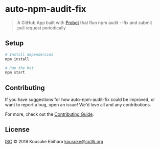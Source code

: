 # auto-npm-audit-fix

> A GitHub App built with [Probot](https://github.com/probot/probot) that Run npm audit --fix and submit pull request periodically

## Setup

```sh
# Install dependencies
npm install

# Run the bot
npm start
```

## Contributing

If you have suggestions for how auto-npm-audit-fix could be improved, or want to report a bug, open an issue! We'd love all and any contributions.

For more, check out the [Contributing Guide](CONTRIBUTING.md).

## License

[ISC](LICENSE) © 2018 Kousuke Ebihara <kousuke@co3k.org>
